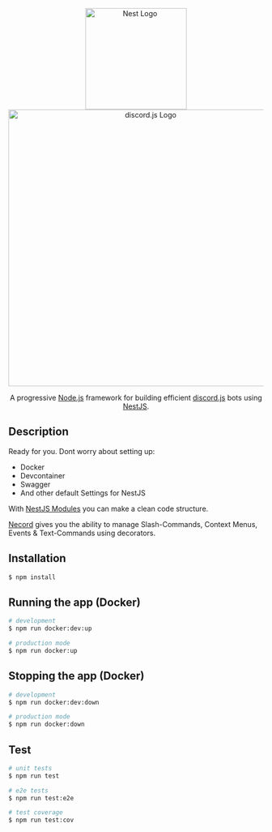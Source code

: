 <p align="center">
  <a href="http://nestjs.com/" target="blank"><img src="https://nestjs.com/img/logo-small.svg" width="200" alt="Nest Logo" /></a>
  <a href="https://discord.js.org"><img src="https://discord.js.org/static/logo.svg" width="546" alt="discord.js Logo" /></a>
</p>

<p align="center">A progressive <a href="http://nodejs.org" target="_blank">Node.js</a> framework for building efficient <a href="https://discord.js.org/" target="_blank">discord.js</a> bots using <a href="https://nestjs.com" target="_blank">NestJS</a>.</p>

## Description

Ready for you. Dont worry about setting up:

- Docker
- Devcontainer
- Swagger
- And other default Settings for NestJS


With <a href="https://docs.nestjs.com/modules" target="_blank">NestJS Modules</a> you can make a clean code structure.

<a href="https://necord.org" target="_blank">Necord</a> gives you the ability to manage Slash-Commands, Context Menus, Events & Text-Commands using decorators.

## Installation

```bash
$ npm install
```

## Running the app (Docker)

```bash
# development
$ npm run docker:dev:up

# production mode
$ npm run docker:up
```

## Stopping the app (Docker)

```bash
# development
$ npm run docker:dev:down

# production mode
$ npm run docker:down
```

## Test

```bash
# unit tests
$ npm run test

# e2e tests
$ npm run test:e2e

# test coverage
$ npm run test:cov
```
